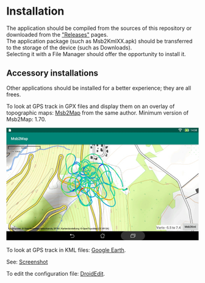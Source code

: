 # Installation

The application should be compiled from the sources of this
repository or downloaded from the
["Releases"](https://github.com/msb2kml/Msb2Kml/releases) pages.  
The application package (such as Msb2KmlXX.apk) should be transferred 
to the storage of the device (such as Downloads).  
Selecting it with a File Manager should offer the opportunity to install it.

## Accessory installations

Other applications should be installed for a better experience;
they are all frees.

To look at GPS track in GPX files and display them on an
overlay of topographic maps:
[Msb2Map](https://github.com/msb2kml/Msb2Map/) from the same author.
Minimum version of Msb2Map: 1.70.

![Slope](Gallery/Slope.jpg)

To look at GPS track in KML files: [Google Earth](https://play.google.com/store/apps/details?id=com.google.earth).

See: [Screenshot](Gallery/Screenshot_2017-11-22-15-49-49.jpg)

To edit the configuration file: [DroidEdit](https://play.google.com/store/apps/details?id=com.aor.droidedit).

